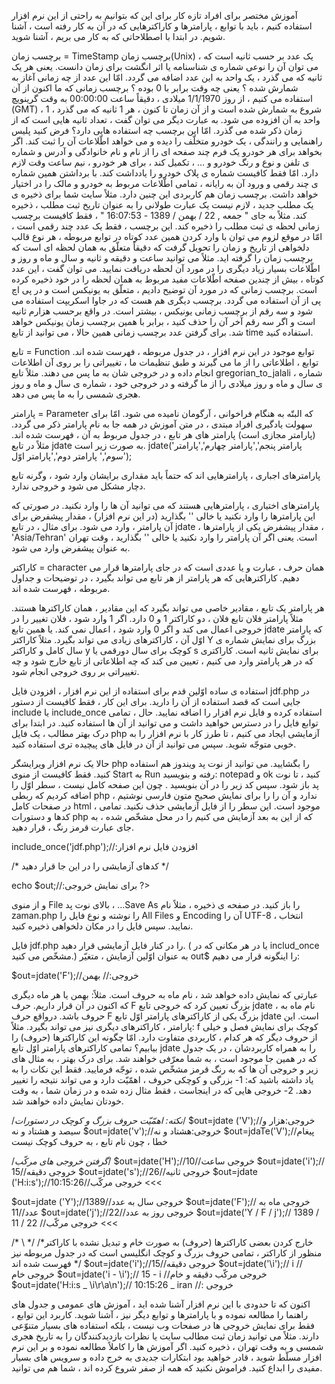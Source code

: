 آموزش مختصر برای افراد تازه کار
برای این که بتوانیم به راحتی از این نرم افزار استفاده کنیم ، باید با توابع ، پارامترها و کاراکترهایی که در آن به کار رفته است ، آشنا شویم. در ابتدا با اصطلاحاتی که به کار می بریم ، آشنا شوید.

برچسب زمان = TimeStamp
برچسب زمان(Unix) ، یک عدد بر حسب ثانیه است که می توان آن را نوعی شماره ی شناسنامه یا اثر انگشت برای زمان دانست. یعنی هر یک ثانیه که می گذرد ، یک واحد به این عدد اضافه می گردد. امّا این عدد از چه زمانی آغاز به شمارش شده ؟ یعنی چه وقت برابر با 0 بوده ؟ برچسب زمانی که ما اکنون از آن استفاده می کنیم ، از روز 1/1/1970 میلادی ، دقیقاً ساعت 00:00:00 به وقت گرینویچ (GMT) ، شروع به شمارش شده است و از آن زمان تا کنون ، هر 1 ثانیه که می گذرد ، 1 واحد به آن افزوده می شود. به عبارت دیگر می توان گفت ، تعداد ثانیه هایی است که از زمان ذکر شده می گذرد.
امّا این برچسب چه استفاده هایی دارد؟
فرض کنید پلیس راهنمایی و رانندگی ، یک خودرو متخلّف را دیده و می خواهد اطّلاعات آن را ثبت کند. اگر بخواهد برای هر خودرو یک فرم چند صفحه ای را از نام و نام خانوادگی و آدرس و شماره ی تلفن و نوع و رنگ خودرو و ... ، تکمیل کند ، برای هر خودرو ، نیم ساعت وقت لازم دارد. امّا فقط کافیست شماره ی پلاک خودرو را یادداشت کند. با برداشتن همین شماره ی چند رقمی و ورود آن به رایانه ، تمامی اطّلاعات مربوط به خودرو و مالک را در اختیار خواهد داشت.
برچسب زمان هم کاربردی این چنین دارد. مثلاً سایت شما برای ذخیره ی یک مطلب جدید ، لازم نیست یک عبارت طولانی را به عنوان تاریخ ثبت مطلب ، ذخیره کند. مثلاً به جای " جمعه , 22 / بهمن / 1389 - 16:07:53 " ، فقط کافیست برچسب زمانی لحظه ی ثبت مطلب را ذخیره کند. این برچسب ، فقط یک عدد چند رقمی است ، امّا در موقع لزوم می توان با وارد کردن همین عدد کوتاه در توابع مربوطه ، هر نوع قالب دلخواهی از تاریخ و زمان را تحویل گرفت که دقیقاً متعلّق به همان لحظه ای است که برچسب زمان را گرفته اید. مثلاً می توانید ساعت و دقیقه و ثانیه و سال و ماه و روز و اطّلاعات بسیار زیاد دیگری را در مورد آن لحظه دریافت نمایید. می توان گفت ، این عدد کوتاه ، بیش از چندین صفحه اطّلاعات مفید مربوط به همان لحظه را در خود ذخیره کرده است.
برچسب زمانی که در مورد آن توضیح دادیم ، متعلّق به یونیکس است و در پی اچ پی از آن استفاده می گردد. برچسب دیگری هم هست که در جاوا اسکریپت استفاده می شود و سه رقم از برچسب زمانی یونیکس ، بیشتر است. در واقع برحسب هزارم ثانیه است و اگر سه رقم آخر آن را حذف کنید ، برابر با همین برچسب زمان یونیکس خواهد شد.
برای گرفتن عدد برچسب زمانی همین حالا ، می توانید از تابع time استفاده کنید. <?php echo time(); ?>

تابع = Function
توابع موجود در این نرم افزار ، در جدول مربوطه ، فهرست شده اند.
توابع ، اطلاعاتی را از ما می گیرند و طبق تنظیمات ما ، تغییراتی را بر روی آن اطلاعات انجام داده و در خروجی شان به ما پس می دهند. مثلاً تابع gregorian_to_jalali ، شماره ی سال و ماه و روز میلادی را از ما گرفته و در خروجی خود ، شماره ی سال و ماه و روز هجری شمسی را به ما پس می دهد.

پارامتر = Parameter
که البتّه به هنگام فراخوانی ، آرگومان نامیده می شود. امّا برای سهولت یادگیری افراد مبتدی ، در متن آموزش در همه جا به نام پارامتر ذکر می گردد. (پارامتر مجازی است)
پارامتر های هر تابع ، در جدول مربوط به آن ، فهرست شده اند. مثلاً در تابع jdate به صورت زیر است.
jdate('پارامتر پنجم','پارامتر چهارم','پارامتر سوم',' پارامتر دوم','پارامتر اوّل');

پارامترهای اجباری ، پارامترهایی اند که حتماً باید مقداری برایشان وارد شود ، وگرنه تابع دچار مشکل می شود و خروجی ندارد.

پارامترهای اختیاری ، پارامترهایی هستند که می توانید آن ها را وارد نکنید. در صورتی که این پارامترها را وارد نکنید یا خالی '' بگذارید (در این نرم افزار) ، مقدار پیشفرض برای آن پارامتر ، وارد می شود. برای مثال ، در تابع jdate ، مقدار پیشفرض یکی از پارامترها ، 'Asia/Tehran' است. یعنی اگر آن پارامتر را وارد نکنید یا خالی '' بگذارید ، وقت تهران به عنوان پیشفرض وارد می شود.

کاراکتر = character
همان حرف ، عبارت و یا عددی است که در جای پارامترها قرار می دهیم. کاراکترهایی که هر پارامتر از هر تابع می تواند بگیرد ، در توضیحات و جداول مربوطه ، فهرست شده اند.

هر پارامتر یک تابع ، مقادیر خاصی می تواند بگیرد که این مقادیر ، همان کاراکترها هستند. مثلاً پارامتر فلان تابع فلان ، دو کاراکتر 1 و 0 دارد. اگر 1 وارد شود ، فلان تغییر را در خروجی اعمال می کند و اگر 0 وارد شود ، اعمال نمی کند. یا همین تابع jdate که پارامتر اوّل آن ، کاراکترهای زیادی می تواند بگیرد. مثلاً کاراکتر Y بزرگ برای نمایش شماره ی سال کامل و کاراکتر y کوچک برای سال دورقمی یا s برای نمایش ثانیه است.
کاراکتری که در هر پارامتر وارد می کنیم ، تعیین می کند که چه اطلاعاتی از تابع خارج شود و چه تغییراتی بر روی خروجی انجام شود.

استفاده ی ساده
اوّلین قدم برای استفاده از این نرم افزار ، افزودن فایل jdf.php در جایی است که قصد استفاده از آن را دارید.
برای این کار ، فقط کافیست از دستور include یا include_once استفاده کرده و فایل نرم افزار را اضافه نمایید. حال ، تمامی توابع فایل را در دسترس خواهید داشت و می توانید از آن ها استفاده کنید.
در ابتدا برای درک بهتر مطالب ، یک فایل php آزمایشی ایجاد می کنیم ، تا طرز کار با نرم افزار را به خوبی متوجّه شوید. سپس می توانید از آن در فایل های پیچیده تری استفاده کنید.

حالا یک نرم افزار ویرایشگر php را بگشایید. می توانید از نوت پد ویندوز هم استفاده کنید. فقط کافیست از منوی Start به Run رفته و بنویسید: notepad و ok کنید ، تا نوت پد باز شود. سپس کد زیر را در آن بنویسید . چون این صفحه کامل نیست ، سطر اوّل را اضافه کردیم که ربطی php ندارد و آن را را برای نمایش صحیح متون فارسی نوشتیم ، در صفحات کامل html ، موجود است. این سطر را از فایل آزمایشی حذف نکنید.
تمامی کدها و دستورات php که از این به بعد آزمایش می کنیم را در محل مشخّص شده ، به جای عبارت قرمز رنگ ، قرار دهید.

<meta http-equiv="Content-Type" content="text/html; charset=utf-8">
<? php

include_once('jdf.php');//:افزودن فایل نرم افزار

/* کدهای آزمایشی را در این جا قرار دهید */

echo $out;//:برای نمایش خروجی
?>

و از منوی File بالای نوت پد ، ...Save As را باز کنید. در صفحه ی ذخیره ، مثلاً نام zaman.php را نوشته و نوع فایل را All Files و Encoding آن را UTF-8 ، انتخاب نمایید. سپس فایل را در مکان دلخواهی ذخیره کنید.

فایل jdf.php را در کنار فایل آزمایشی قرار دهید. ( یا در هر مکانی که در includ_once مشخّص می کنید.)
به عنوان اوّلین آزمایش ، متغیّر out$ را اینگونه قرار می دهیم:

$out=jdate('F');//خروجی:// بهمن

عبارتی که نمایش داده خواهد شد ، نام ماه به حروف است. مثلاً: بهمن یا هر ماه دیگری که اکنون در آن قرار داریم. حرف F بزرگ تعیین کرد که خروجی تابع jdate ، نام ماه به حروف باشد. درواقع حرف F بزرگ یکی از کاراکترهای پارامتر اوّل تابع jdate است. این پارامتر ، کاراکترهای دیگری نیز می تواند بگیرد. مثلاً: f کوچک برای نمایش فصل و خیلی از حروف دیگر که هر کدام ، کاربردی متفاوت دارد. امّا چگونه این کاراکترها (حروف) را بیابیم؟ تمامی کاراکترهای پارامتر اوّل تابع jdate را به همراه کاربردشان ، در یک جدول که در همین جا موجود است ، به شما معرّفی خواهند شد.
برای درک بهتر ، به مثال های زیر و خروجی آن ها که به رنگ قرمز مشخّص شده ، توجّه فرمایید. فقط این نکات را به یاد داشته باشید که: 1- بزرگی و کوچکی حروف ، اهمّیّت دارد و می تواند نتیجه را تغییر دهد. 2- خروجی هایی که در اینجاست ، فقط مثال زده شده و در زمان شما ، به وقت خودتان نمایش داده خواهند شد.

/*نکته: اهمّیّت حروف بزرگ و کوچک در دستورات*/
$out=jdate ('V');//خروجی:هزار و سیصد و هشتاد و نه
$out=jdate('v');//خروجی:هشتاد و نه
$out=jdaTe('V');//پیغام خطا ، چون نام تابع ، به حروف کوچک نیست

/*گرفتن خروجی های مرکّب*/
$out=jdate('H');//خروجی ساعت//10
$out=jdate('i');//خروجی دقیقه//15
$out=jdate('s');//خروجی ثانیه//26
$out=jdate ('H:i:s');//10:15:26//خروجی مرکّب <<<

$out=jdate ('Y');//خروجی سال به عدد//1389
$out=jdate('F');// خروجی ماه به عدد//11
$out=jdate('j');//خروجی روز به عدد//22
$out=jdate('Y / F / j');// 1389 / 11 / 22 //خروجی مرکّب <<<

/* \ خارج کردن بعضی کاراکترها (حروف) به صورت خام و تبدیل نشده با کاراکتر*/
/* منظور از کاراکتر ، تمامی حروف بزرگ و کوچک انگلیسی است که در جدول مربوطه نیز فهرست شده اند */
$out=jdate('i');//خروجی دقیقه//15
$out=jdate('\i');// i //خروجی خام
$out=jdate('i - \i');// 15 - i //خروجی مرکّب دقیقه و خام
$out=jdate('H:i:s _ \i\r\a\n');// 10:15:26 _ iran //: خروجی

اکنون که تا حدودی با این نرم افزار آشنا شده اید ، آموزش های عمومی و جدول های راهنما را مطالعه نموده و با پارامترها و توابع دیگر نیز ، آشنا شوید. کاربرد این توابع ، فقط برای نمایش خروجی ها در صفحات وب نیست ، بلکه استفاده های بسیار متنوّعی دارند. مثلاً می توانید زمان ثبت مطالب سایت یا نظرات بازدیدکنندگان را به تاریخ هجری شمسی و به وقت تهران ، ذخیره کنید. اگر آموزش ها را کاملاً مطالعه نموده و بر این نرم افزار مسلّط شوید ، قادر خواهید بود ابتکارات جدیدی به خرج داده و سرویس های بسیار مفیدی را ابداع کنید. فراموش نکنید که همه از صفر شروع کرده اند ، شما هم می توانید.
